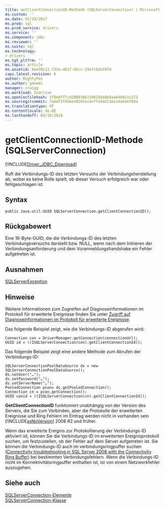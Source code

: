 ```yaml
---
title: GetClientConnectionID-Methode (SQLServerConnection) | Microsoft Docs
ms.custom: ''
ms.date: 01/19/2017
ms.prod: sql
ms.prod_service: drivers
ms.service: ''
ms.component: jdbc
ms.reviewer: ''
ms.suite: sql
ms.technology:
- drivers
ms.tgt_pltfrm: ''
ms.topic: article
ms.assetid: bee39c11-733a-461f-92cc-33efcb2af87d
caps.latest.revision: 6
author: MightyPen
ms.author: genemi
manager: craigg
ms.workload: Inactive
ms.openlocfilehash: 1f9e8ff7cd298030613b0158a8b8ae6468c1c273
ms.sourcegitcommit: 7a6df3fd5bea9282ecdeffa94d13ea1da6def80a
ms.translationtype: HT
ms.contentlocale: de-DE
ms.lasthandoff: 04/16/2018
---
```

# <a name="getclientconnectionid-method-sqlserverconnection"></a>getClientConnectionID-Methode (SQLServerConnection)
[!INCLUDE[Driver_JDBC_Download](../../../includes/driver_jdbc_download.md)]

  Ruft die Verbindungs-ID des letzten Versuchs der Verbindungsherstellung ab, wobei es keine Rolle spielt, ob dieser Versuch erfolgreich war oder fehlgeschlagen ist.  
  
## <a name="syntax"></a>Syntax  
  
``` 
public Java.util.UUID SQLServerConnection.getClientConnectionID();  
```  
  
## <a name="return-value"></a>Rückgabewert  
 Eine 16-Byte-GUID, die die Verbindungs-ID des letzten Verbindungsversuchs darstellt bzw. NULL, wenn nach dem Initiieren der Verbindungsanforderung und dem Voranmeldungshandshake ein Fehler aufgetreten ist.  
  
## <a name="exceptions"></a>Ausnahmen  
 [SQLServerException](../../../connect/jdbc/reference/sqlserverexception-class.md)  
  
## <a name="remarks"></a>Hinweise  
 Weitere Informationen zum Zugreifen auf Diagnoseinformationen im Protokoll für erweiterte Ereignisse finden Sie unter [Zugriff auf Diagnoseinformationen im Protokoll für erweiterte Ereignisse](../../../connect/jdbc/accessing-diagnostic-information-in-the-extended-events-log.md).  
  
 Das folgende Beispiel zeigt, wie die Verbindungs-ID abgerufen wird:  
  
```  
Connection con = DriverManager.getConnection(connectionUrl);  
UUID id = ((ISQLServerConnection)con).getClientConnectionId();  
```  
  
 Das folgende Beispiel zeigt eine andere Methode zum Abrufen der Verbindungs-ID:  
  
```  
SQLServerConnectionPoolDataSource ds = new SQLServerConnectionPoolDataSource();  
ds.setUser("…");  
ds.setPassword("…");  
ds.setServerName("…");  
PooledConnection pcon= ds.getPooledConnection();  
Connection cn = pcon.getConnection();  
UUID conid = ((ISQLServerConnection)cn).getClientConnectionId();  
```  
  
 **GetClientConnectionID** funktioniert unabhängig von der Version des Servers, die Sie zum Verbinden, aber die Protokolle der erweiterten Ereignisse und Ring Fehlern im Eintrag werden nicht in vorhanden sein [!INCLUDE[ssNoVersion](../../../includes/ssnoversion_md.md)] 2008 R2 und früher.  
  
 Wenn das erweiterte Ereignis zur Protokollierung der Verbindungs-ID aktiviert ist, können Sie die Verbindungs-ID im erweiterten Ereignisprotokoll suchen, um festzustellen, ob der Fehler auf dem Server aufgetreten ist. Sie können die Verbindungs-ID auch im verbindungsringpuffer suchen ([Connectivity troubleshooting in SQL Server 2008 with the Connectivity Ring Buffer](http://go.microsoft.com/fwlink/?LinkId=207752)) bei bestimmten Verbindungsfehlern. Wenn die Verbindungs-ID nicht im Konnektivitätsringpuffer enthalten ist, ist von einem Netzwerkfehler auszugehen.  
  
## <a name="see-also"></a>Siehe auch  
 [SQLServerConnection-Elemente](../../../connect/jdbc/reference/sqlserverconnection-members.md)   
 [SQLServerConnection-Klasse](../../../connect/jdbc/reference/sqlserverconnection-class.md)  
  
  

